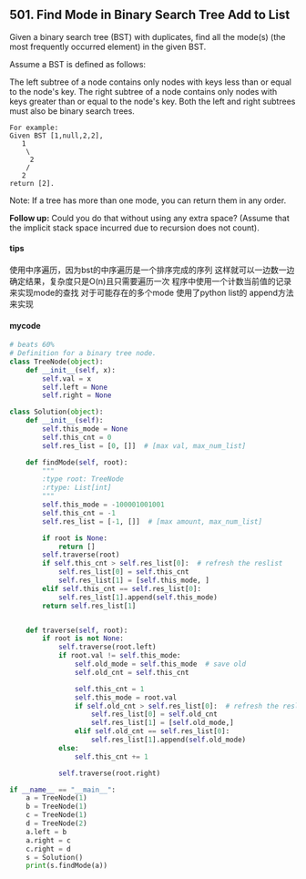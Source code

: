 ## 501. Find Mode in Binary Search Tree Add to List

Given a binary search tree (BST) with duplicates, find all the mode(s) (the most frequently occurred element) in the given BST.

Assume a BST is defined as follows:

The left subtree of a node contains only nodes with keys less than or equal to the node's key.
The right subtree of a node contains only nodes with keys greater than or equal to the node's key.
Both the left and right subtrees must also be binary search trees.

```
For example:
Given BST [1,null,2,2],
   1
    \
     2
    /
   2
return [2].
```

Note: If a tree has more than one mode, you can return them in any order.

**Follow up:** Could you do that without using any extra space? (Assume that the implicit stack space incurred due to recursion does not count).
#### tips
使用中序遍历，因为bst的中序遍历是一个排序完成的序列 这样就可以一边数一边确定结果，复杂度只是O(n)且只需要遍历一次
程序中使用一个计数当前值的记录 来实现mode的查找
对于可能存在的多个mode 使用了python list的 append方法来实现
#### mycode
```Python
# beats 60%
# Definition for a binary tree node.
class TreeNode(object):
    def __init__(self, x):
        self.val = x
        self.left = None
        self.right = None

class Solution(object):
    def __init__(self):
        self.this_mode = None
        self.this_cnt = 0
        self.res_list = [0, []]  # [max val, max_num_list]

    def findMode(self, root):
        """
        :type root: TreeNode
        :rtype: List[int]
        """
        self.this_mode = -100001001001
        self.this_cnt = -1
        self.res_list = [-1, []]  # [max amount, max_num_list]

        if root is None:
            return []
        self.traverse(root)
        if self.this_cnt > self.res_list[0]:  # refresh the reslist
            self.res_list[0] = self.this_cnt
            self.res_list[1] = [self.this_mode, ]
        elif self.this_cnt == self.res_list[0]:
            self.res_list[1].append(self.this_mode)
        return self.res_list[1]


    def traverse(self, root):
        if root is not None:
            self.traverse(root.left)
            if root.val != self.this_mode:
                self.old_mode = self.this_mode  # save old
                self.old_cnt = self.this_cnt

                self.this_cnt = 1
                self.this_mode = root.val
                if self.old_cnt > self.res_list[0]:  # refresh the reslist
                    self.res_list[0] = self.old_cnt
                    self.res_list[1] = [self.old_mode,]
                elif self.old_cnt == self.res_list[0]:
                    self.res_list[1].append(self.old_mode)
            else:
                self.this_cnt += 1

            self.traverse(root.right)

if __name__ == "__main__":
    a = TreeNode(1)
    b = TreeNode(1)
    c = TreeNode(1)
    d = TreeNode(2)
    a.left = b
    a.right = c
    c.right = d
    s = Solution()
    print(s.findMode(a))
```

